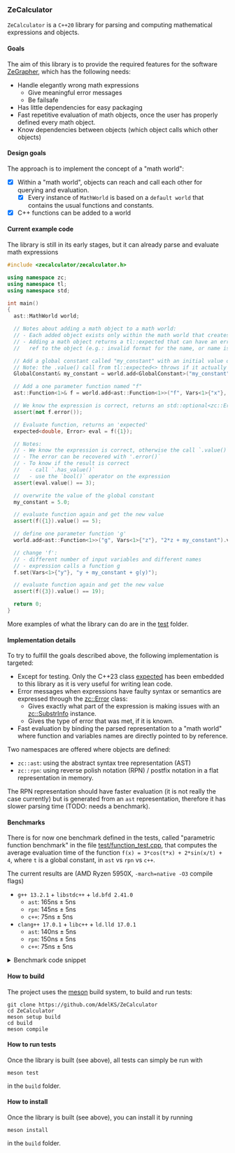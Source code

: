 ### ZeCalculator

`ZeCalculator` is a `C++20` library for parsing and computing mathematical expressions and objects.

#### Goals
The aim of this library is to provide the required features for the software [ZeGrapher](https://github.com/AdelKS/ZeGrapher), which has the following needs:
- Handle elegantly wrong math expressions
  - Give meaningful error messages
  - Be failsafe
- Has little dependencies for easy packaging
- Fast repetitive evaluation of math objects, once the user has properly defined every math object.
- Know dependencies between objects (which object calls which other objects)

#### Design goals
The approach is to implement the concept of a "math world":
- [x] Within a "math world", objects can reach and call each other for querying and evaluation.
  - [x] Every instance of `MathWorld` is based on a `default world` that contains the usual functions and constants.
- [x] C++ functions can be added to a world

#### Current example code

The library is still in its early stages, but it can already parse and evaluate math expressions
```c++
#include <zecalculator/zecalculator.h>

using namespace zc;
using namespace tl;
using namespace std;

int main()
{
  ast::MathWorld world;

  // Notes about adding a math object to a math world:
  // - Each added object exists only within the math world that creates it
  // - Adding a math object returns a tl::expected that can have an error instead of a
  //   ref to the object (e.g.: invalid format for the name, or name is already taken)

  // Add a global constant called "my_constant" with an initial value of 3.0
  // Note: the .value() call from tl::expected<> throws if it actually holds an error
  GlobalConstant& my_constant = world.add<GlobalConstant>("my_constant", 3.0).value();

  // Add a one parameter function named "f"
  ast::Function<1>& f = world.add<ast::Function<1>>("f", Vars<1>{"x"}, "x + my_constant + cos(math::pi)").value();

  // We know the expression is correct, returns an std::optional<zc::Error>
  assert(not f.error());

  // Evaluate function, returns an 'expected'
  expected<double, Error> eval = f({1});

  // Notes:
  // - We know the expression is correct, otherwise the call `.value()` will throw
  // - The error can be recovered with '.error()`
  // - To know if the result is correct
  //   - call `.has_value()`
  //   - use the `bool()` operator on the expression
  assert(eval.value() == 3);

  // overwrite the value of the global constant
  my_constant = 5.0;

  // evaluate function again and get the new value
  assert(f({1}).value() == 5);

  // define one parameter function 'g'
  world.add<ast::Function<1>>("g", Vars<1>{"z"}, "2*z + my_constant").value();

  // change 'f':
  // - different number of input variables and different names
  // - expression calls a function g
  f.set(Vars<1>{"y"}, "y + my_constant + g(y)");

  // evaluate function again and get the new value
  assert(f({3}).value() == 19);

  return 0;
}
```

More examples of what the library can do are in the [test](./test/) folder.

#### Implementation details
To try to fulfill the goals described above, the following implementation is targeted:
- Except for testing. Only the C++23 class [expected](https://github.com/TartanLlama/expected) has been embedded to this library as it is very useful for writing lean code.
- Error messages when expressions have faulty syntax or semantics are expressed through the [zc::Error](include/zecalculator/error.h) class:
  - Gives exactly what part of the expression is making issues with an [zc::SubstrInfo](include/zecalculator/utils/substr_info.h) instance.
  - Gives the type of error that was met, if it is known.
- Fast evaluation by binding the parsed representation to a "math world" where function and variables names are directly pointed to by reference.

Two namespaces are offered where objects are defined:
- `zc::ast`: using the abstract syntax tree representation (AST)
- `zc::rpn`: using reverse polish notation (RPN) / postfix notation in a flat representation in memory.

The RPN representation should have faster evaluation (it is not really the case currently) but is generated from an `ast` representation, therefore it has slower parsing time (TODO: needs a benchmark).

#### Benchmarks
There is for now one benchmark defined in the tests, called "parametric function benchmark" in the file [test/function_test.cpp](test/function_test.cpp), that computes the average evaluation time of the function `f(x) = 3*cos(t*x) + 2*sin(x/t) + 4`, where `t` is a global constant, in `ast` vs `rpn` vs `c++`.

The current results are (AMD Ryzen 5950X, `-march=native -O3` compile flags)
- `g++ 13.2.1` + `libstdc++` + `ld.bfd 2.41.0`
  - `ast`: 165ns ± 5ns
  - `rpn`: 145ns ± 5ns
  - `c++`: 75ns ± 5ns
- `clang++ 17.0.1` + `libc++` + `ld.lld 17.0.1`
  - `ast`: 140ns ± 5ns
  - `rpn`: 150ns ± 5ns
  - `c++`: 75ns ± 5ns

<details>

<summary>Benchmark code snippet</summary>

```c++
"parametric function benchmark"_test = []<class StructType>()
{
  {
    constexpr parsing::Type type = std::is_same_v<StructType, AST_TEST> ? parsing::Type::AST : parsing::Type::RPN;
    constexpr std::string_view data_type_str_v = std::is_same_v<StructType, AST_TEST> ? "AST" : "RPN";

    MathWorld<type> world;
    GlobalConstant& t = world.template add<GlobalConstant>("t", 1).value();
    Function<type, 1>& f = world.template add<Function<type, 1>>("f", Vars<1>{"x"}, "3*cos(t*x) + 2*sin(x/t) + 4").value();

    double x = 0;
    auto begin = high_resolution_clock::now();
    double res = 0;
    size_t iterations = 0;
    while (high_resolution_clock::now() - begin < 1s)
    {
      res += f({x}).value();
      iterations++;
      x++;
      t.value++;
    }
    auto end = high_resolution_clock::now();
    std::cout << "Avg zc::Function<" << data_type_str_v << "> eval time: "
              << duration_cast<nanoseconds>((end - begin) / iterations).count() << "ns"
              << std::endl;
    std::cout << "dummy val: " << res << std::endl;
  }
  {
    double cpp_t = 1;
    auto cpp_f = [&](double x) {
      return 3*cos(cpp_t*x) + 2*sin(x/cpp_t) + 4;
    };

    double x = 0;
    auto begin = high_resolution_clock::now();
    double res = 0;
    size_t iterations = 0;
    while (high_resolution_clock::now() - begin < 1s)
    {
      res += cpp_f(x);
      iterations++;
      x++;
      cpp_t++;
    }
    auto end = high_resolution_clock::now();
    std::cout << "Avg C++ function eval time: " << duration_cast<nanoseconds>((end - begin)/iterations).count() << "ns" << std::endl;
    std::cout << "dummy val: " << res << std::endl;

  }

} | std::tuple<AST_TEST, RPN_TEST>{};
```

</details>

#### How to build

The project uses the [meson](mesonbuild.com/) build system, to build and run tests:
```shell
git clone https://github.com/AdelKS/ZeCalculator
cd ZeCalculator
meson setup build
cd build
meson compile
```

#### How to run tests
Once the library is built (see above), all tests can simply be run with
```
meson test
```
in the `build` folder.

#### How to install
Once the library is built (see above), you can install it by running
```
meson install
```
in the `build` folder.
